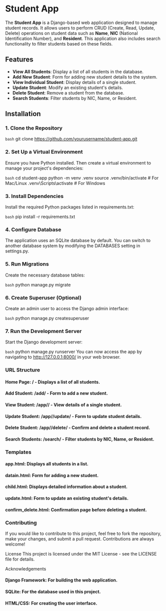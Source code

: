 # Student App

The **Student App** is a Django-based web application designed to manage student records. It allows users to perform CRUD (Create, Read, Update, Delete) operations on student data such as **Name**, **NIC** (National Identification Number), and **Resident**. This application also includes search functionality to filter students based on these fields.

## Features

- **View All Students**: Display a list of all students in the database.
- **Add New Student**: Form for adding new student details to the system.
- **View Individual Student**: Display details of a single student.
- **Update Student**: Modify an existing student's details.
- **Delete Student**: Remove a student from the database.
- **Search Students**: Filter students by NIC, Name, or Resident.

## Installation

### 1. Clone the Repository

```bash```
git clone https://github.com/yourusername/student-app.git

### 2. Set Up a Virtual Environment
Ensure you have Python installed. Then create a virtual environment to manage your project's dependencies:

```bash```
cd student-app
python -m venv .venv
source .venv/bin/activate  # For Mac/Linux
.venv\Scripts\activate  # For Windows

### 3. Install Dependencies
Install the required Python packages listed in requirements.txt:

```bash```
pip install -r requirements.txt

### 4. Configure Database
The application uses an SQLite database by default. You can switch to another database system by modifying the DATABASES setting in settings.py.

### 5. Run Migrations
Create the necessary database tables:

```bash```
python manage.py migrate

### 6. Create Superuser (Optional)
Create an admin user to access the Django admin interface:

```bash```
python manage.py createsuperuser

### 7. Run the Development Server
Start the Django development server:

```bash```
python manage.py runserver
You can now access the app by navigating to http://127.0.0.1:8000/ in your web browser.

### URL Structure
#### Home Page: / - Displays a list of all students.
#### Add Student: /add/ - Form to add a new student.
#### View Student: /app/<nic>/ - View details of a single student.
#### Update Student: /app/<nic>/update/ - Form to update student details.
#### Delete Student: /app/<nic>/delete/ - Confirm and delete a student record.
#### Search Students: /search/ - Filter students by NIC, Name, or Resident.

### Templates
#### app.html: Displays all students in a list.
#### datain.html: Form for adding a new student.
#### child.html: Displays detailed information about a student.
#### update.html: Form to update an existing student's details.
#### confirm_delete.html: Confirmation page before deleting a student.

### Contributing
If you would like to contribute to this project, feel free to fork the repository, make your changes, and submit a pull request. Contributions are always welcome!

License
This project is licensed under the MIT License - see the LICENSE file for details.

Acknowledgements
#### Django Framework: For building the web application.
#### SQLite: For the database used in this project.
#### HTML/CSS: For creating the user interface.
